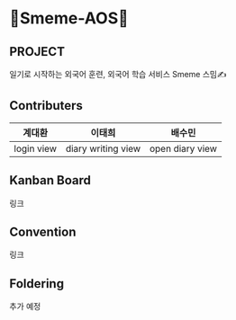 # 🙏Smeme-AOS🙏

## PROJECT
일기로 시작하는 외국어 훈련, 외국어 학습 서비스 Smeme 스밈✍️

## Contributers
계대환 | 이태희 | 배수민
--- | --- | --- |
login view | diary writing view | open diary view

## Kanban Board
링크
## Convention
링크

## Foldering
추가 예정



